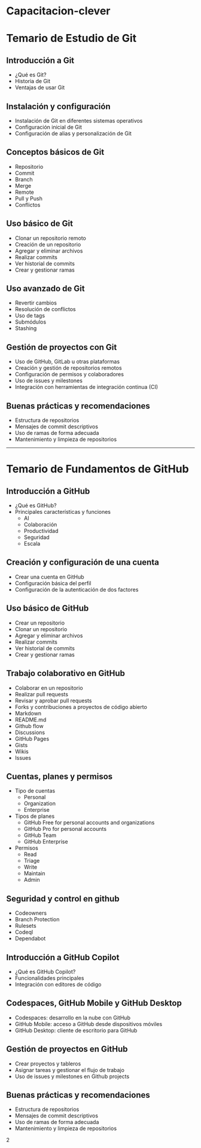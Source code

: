 # Capacitacion-clever

# Temario de Estudio de Git

## Introducción a Git
- ¿Qué es Git?
- Historia de Git
- Ventajas de usar Git

## Instalación y configuración
- Instalación de Git en diferentes sistemas operativos
- Configuración inicial de Git
- Configuración de alias y personalización de Git

## Conceptos básicos de Git
- Repositorio
- Commit
- Branch
- Merge
- Remote
- Pull y Push
- Conflictos

## Uso básico de Git
- Clonar un repositorio remoto
- Creación de un repositorio
- Agregar y eliminar archivos
- Realizar commits
- Ver historial de commits
- Crear y gestionar ramas

## Uso avanzado de Git
- Revertir cambios
- Resolución de conflictos
- Uso de tags
- Submódulos
- Stashing

## Gestión de proyectos con Git
- Uso de GitHub, GitLab u otras plataformas
- Creación y gestión de repositorios remotos
- Configuración de permisos y colaboradores
- Uso de issues y milestones
- Integración con herramientas de integración continua (CI)

## Buenas prácticas y recomendaciones
- Estructura de repositorios
- Mensajes de commit descriptivos
- Uso de ramas de forma adecuada
- Mantenimiento y limpieza de repositorios

---

# Temario de Fundamentos de GitHub

## Introducción a GitHub
- ¿Qué es GitHub?
- Principales características y funciones
  - AI
  - Colaboración
  - Productividad
  - Seguridad
  - Escala

## Creación y configuración de una cuenta
- Crear una cuenta en GitHub
- Configuración básica del perfil
- Configuración de la autenticación de dos factores

## Uso básico de GitHub
- Crear un repositorio
- Clonar un repositorio
- Agregar y eliminar archivos
- Realizar commits
- Ver historial de commits
- Crear y gestionar ramas

## Trabajo colaborativo en GitHub
- Colaborar en un repositorio
- Realizar pull requests
- Revisar y aprobar pull requests
- Forks y contribuciones a proyectos de código abierto
- Markdown
- README.md
- Github flow
- Discussions
- GitHub Pages
- Gists
- Wikis
- Issues

## Cuentas, planes y permisos
- Tipo de cuentas
    - Personal
    - Organization
    - Enterprise
- Tipos de planes
    - GitHub Free for personal accounts and organizations
    - GitHub Pro for personal accounts
    - GitHub Team
    - GitHub Enterprise
- Permisos
    - Read
    - Triage
    - Write
    - Maintain
    - Admin
  
## Seguridad y control en github
- Codeowners
- Branch Protection
- Rulesets
- Codeql
- Dependabot

## Introducción a GitHub Copilot
- ¿Qué es GitHub Copilot?
- Funcionalidades principales
- Integración con editores de código

## Codespaces, GitHub Mobile y GitHub Desktop
- Codespaces: desarrollo en la nube con GitHub
- GitHub Mobile: acceso a GitHub desde dispositivos móviles
- GitHub Desktop: cliente de escritorio para GitHub
    
## Gestión de proyectos en GitHub
- Crear proyectos y tableros
- Asignar tareas y gestionar el flujo de trabajo
- Uso de issues y milestones en Github projects

## Buenas prácticas y recomendaciones
- Estructura de repositorios
- Mensajes de commit descriptivos
- Uso de ramas de forma adecuada
- Mantenimiento y limpieza de repositorios


2



